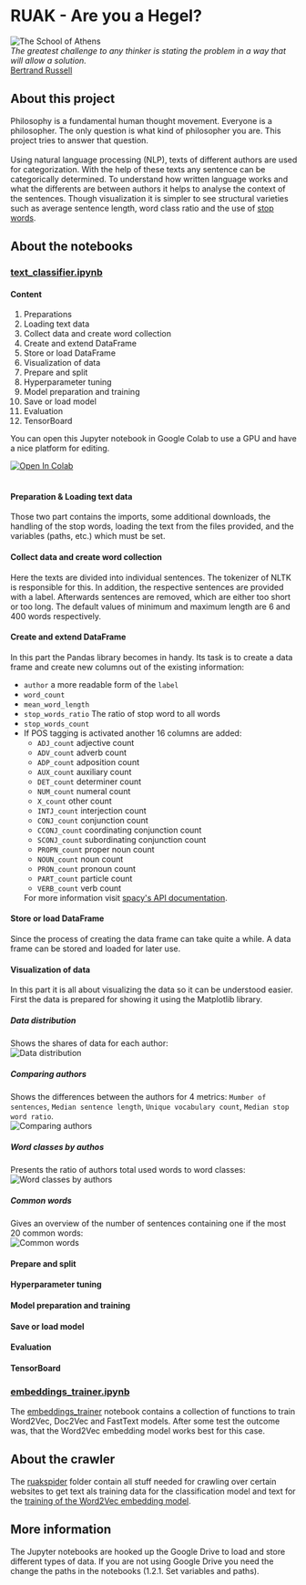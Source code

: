<h1>RUAK - Are you a Hegel?</h1>

<img src="https://github.com/stoffy/RUAK/blob/master/images/The_School_of_Athens.jpg" alt="The School of Athens"><br>
<cite>The greatest challenge to any thinker is stating the problem in a way that will allow a solution.</cite><br>
<a href="https://en.wikipedia.org/wiki/Bertrand_Russell">Bertrand Russell</a>

<h2>About this project</h2>
Philosophy is a fundamental human thought movement. Everyone is a philosopher. The only question is what kind of philosopher you are. This project tries to answer that question.<br><br>
Using natural language processing (NLP), texts of different authors are used for categorization.
With the help of these texts any sentence can be categorically determined.
To understand how written language works and what the differents are between authors it helps to analyse the context of the sentences. Though visualization it is simpler to see structural varieties such as average sentence length, word class ratio and the use of <a href="https://en.wikipedia.org/wiki/Stop_word">stop words</a>.

<h2>About the notebooks</h2>
<h3><u>text_classifier.ipynb</u></h3>
<h4>Content</h4>
<ol>
	<li>Preparations</li>
	<li>Loading text data</li>
	<li>Collect data and create word collection</li>
	<li>Create and extend DataFrame</li>
	<li>Store or load DataFrame</li>
	<li>Visualization of data</li>
	<li>Prepare and split</li>
	<li>Hyperparameter tuning</li>
	<li>Model preparation and training</li>
	<li>Save or load model</li>
	<li>Evaluation</li>
	<li>TensorBoard</li>
</ol>

You can open this Jupyter notebook in Google Colab to use a GPU and have a nice platform for editing.

<a href="https://colab.research.google.com/github/stoffy/RUAK-text-classifier/blob/master/notebooks/text_classifier.ipynb">
  <img src="https://colab.research.google.com/assets/colab-badge.svg" alt="Open In Colab"/>
</a><br><br>

<h4>Preparation & Loading text data</h4>
Those two part contains the imports, some additional downloads, the handling of the stop words, loading the text from the files provided, and the variables (paths, etc.) which must be set.
 

<h4>Collect data and create word collection</h4>
Here the texts are divided into individual sentences. The tokenizer of NLTK is responsible for this. In addition, the respective sentences are provided with a label. Afterwards sentences are removed, which are either too short or too long. The default values of minimum and maximum length are 6 and 400 words respectively.

<h4>Create and extend DataFrame</h4>
In this part the Pandas library becomes in handy. Its task is to create a data frame and create new columns out of the existing information:
<ul>
	<li><code>author</code> a more readable form of the <code>label</code></li>
	<li><code>word_count</code></li>
	<li><code>mean_word_length</code></li>
	<li><code>stop_words_ratio</code> The ratio of stop word to all words</li>
	<li><code>stop_words_count</code></li>
	<li>If POS tagging is activated another 16 columns are added:
		<ul>
		<li><code>ADJ_count</code> adjective count</li>
		<li><code>ADV_count</code> adverb count</li>
		<li><code>ADP_count</code> adposition count</li>
		<li><code>AUX_count</code> auxiliary count</li>
		<li><code>DET_count</code> determiner count</li>
		<li><code>NUM_count</code> numeral count</li>
		<li><code>X_count</code> other count</li>
		<li><code>INTJ_count</code> interjection count</li>
		<li><code>CONJ_count</code> conjunction count</li>
		<li><code>CCONJ_count</code> coordinating conjunction count</li>
		<li><code>SCONJ_count</code> subordinating conjunction count</li>
		<li><code>PROPN_count</code> proper noun count</li>
		<li><code>NOUN_count</code> noun count</li>
		<li><code>PRON_count</code> pronoun count</li>
		<li><code>PART_count</code> particle count</li>
		<li><code>VERB_count</code> verb count</li>
		</ul>
	For more information visit <a href="https://spacy.io/api/annotation">spacy's API documentation</a>.
	</li>
</ul> 

<h4>Store or load DataFrame</h4>
Since the process of creating the data frame can take quite a while. A data frame can be stored and loaded for later use.

<h4>Visualization of data</h4>
In this part it is all about visualizing the data so it can be understood easier. First the data is prepared for showing it using the Matplotlib library.
<br>

<h5>Data distribution</h5> 
Shows the shares of data for each author:<br>
<img src="https://github.com/stoffy/RUAK-text-classifier/blob/master/images/data_distribution.png" alt="Data distribution">

<h5>Comparing authors</h5> 
Shows the differences between the authors for 4 metrics: <code>Mumber of sentences</code>, <code>Median sentence length</code>, <code>Unique vocabulary count</code>, <code>Median stop word ratio</code>.<br>
<img src="https://github.com/stoffy/RUAK-text-classifier/blob/master/images/comparing_authors.png" alt="Comparing authors">

<h5>Word classes by authos</h5>
Presents the ratio of authors total used words to word classes:<br>
<img src="https://github.com/stoffy/RUAK-text-classifier/blob/master/images/word_classes_by_author.png" alt="Word classes by authors">

<h5>Common words</h5>
Gives an overview of the number of sentences containing one if the most 20 common words:<br>
<img src="https://github.com/stoffy/RUAK-text-classifier/blob/master/images/common_words.png" alt="Common words">


<h4>Prepare and split</h4>
<h4>Hyperparameter tuning</h4>
<h4>Model preparation and training</h4>
<h4>Save or load model</h4>
<h4>Evaluation</h4>
<h4>TensorBoard</h4>

 

<h3><u>embeddings_trainer.ipynb</u></h3>
The <a href="https://github.com/stoffy/RUAK/blob/master/notebooks/embeddings_trainer.ipynb">embeddings_trainer</a> notebook contains a collection of functions to train Word2Vec, Doc2Vec and FastText models. After some test the outcome was, that the Word2Vec embedding model works best for this case.

<h2>About the crawler</h2> 
The <a href="https://github.com/stoffy/RUAK/tree/master/ruakspider"> ruakspider</a> folder contain all stuff needed for crawling over certain websites to get text als training data for the classification model and text for the <a href="https://github.com/stoffy/RUAK/blob/master/notebooks/embeddings_trainer.ipynb">training of the Word2Vec embedding model</a>.

<h2>More information</h2> 
The Jupyter notebooks are hooked up the Google Drive to load and store different types of data. If you are not using Google Drive you need the change the paths in the notebooks (1.2.1. Set variables and paths).